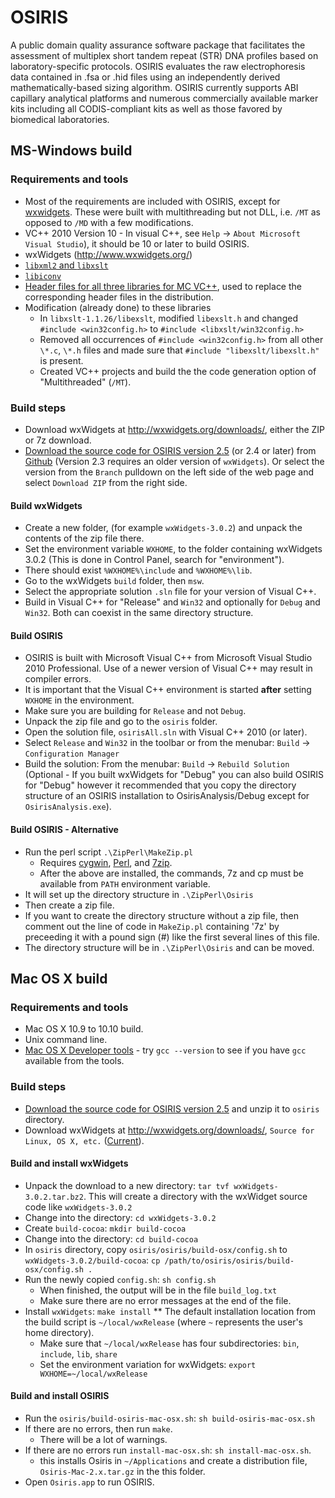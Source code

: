 # OSIRIS

A public domain quality assurance software package that facilitates the assessment of multiplex short tandem repeat (STR) DNA profiles based on laboratory-specific protocols. OSIRIS evaluates the raw electrophoresis data contained in .fsa or .hid files using an independently derived mathematically-based sizing algorithm.  OSIRIS currently supports ABI capillary analytical platforms and numerous commercially available marker kits including all CODIS-compliant kits as well as those favored by biomedical laboratories. 

## MS-Windows build

### Requirements and tools
* Most of the requirements are included with OSIRIS, except for [wxwidgets](http://www.wxwidgets.org/). These were built with multithreading but not DLL, i.e. `/MT` as opposed to `/MD` with a few modifications. 
* VC++ 2010 Version 10 - In visual C++, see `Help` -> `About Microsoft Visual Studio`), it should be 10 or later to build OSIRIS.
* wxWidgets (http://www.wxwidgets.org/)
* [`libxml2` and `libxslt`](http://xmlsoft.org/)
* [`libiconv`](http://www.gnu.org/software/libiconv/)
* [Header files for all three libraries for MC VC++](http://www.zlatkovic.com/libxml.en.html), used to replace the corresponding header files in the distribution.
* Modification (already done) to these libraries
  * In `libxslt-1.1.26/libexslt`, modified `libexslt.h` and changed `#include <win32config.h>` to `#include <libxslt/win32config.h>`
  * Removed all occurrences of `#include <win32config.h>` from all other `\*.c`, `\*.h` files and made sure that `#include "libexslt/libexslt.h"` is present.
  * Created VC++ projects and build the the code generation option of "Multithreaded" (`/MT`).

### Build steps
* Download wxWidgets at http://wxwidgets.org/downloads/, either  the ZIP or 7z download.
* [Download the source code for OSIRIS version 2.5](https://github.com/amanjeev/osiris/archive/Version-2.5.zip) (or 2.4 or later) from [Github](https://github.com/ncbi/osiris) (Version 2.3 requires an older version of `wxWidgets`). Or select the version from the `Branch` pulldown on the left side of the web page and select `Download ZIP` from the right side.  

#### Build wxWidgets
* Create a new folder, (for example `wxWidgets-3.0.2`) and unpack the contents of the zip file there.
* Set the environment variable `WXHOME`, to the folder containing wxWidgets 3.0.2 (This is done in Control Panel, search for "environment").
* There should exist `%WXHOME%\include` and `%WXHOME%\lib`.
* Go to the wxWidgets `build` folder, then `msw`.
* Select the appropriate solution `.sln` file for your version of Visual C++.
* Build in Visual C++ for "Release" and `Win32` and optionally for `Debug` and `Win32`. Both can coexist in the same directory structure.

#### Build OSIRIS
* OSIRIS is built with Microsoft Visual C++ from Microsoft Visual Studio  2010 Professional.  Use of a newer version of Visual C++ may result in compiler errors.
* It is important that the Visual C++ environment is started **after** setting `WXHOME` in the environment.
* Make sure you are building for `Release` and not `Debug`.
* Unpack the zip file and go to the `osiris` folder.
* Open the solution file, `osirisAll.sln` with Visual C++ 2010 (or later).
* Select `Release` and `Win32` in the toolbar or from the menubar: `Build` -> `Configuration Manager`
* Build the solution:  From the menubar: `Build` -> `Rebuild Solution` (Optional - If you built wxWidgets for "Debug" you can also build OSIRIS for "Debug"  however it recommended that you copy the directory structure of an OSIRIS installation to OsirisAnalysis/Debug except for `OsirisAnalysis.exe`).

#### Build OSIRIS - Alternative
* Run the perl script `.\ZipPerl\MakeZip.pl` 
  * Requires [cygwin](http://www.cygwin.com/), [Perl](http://www.activestate.com/), and [7zip](http://www.7-zip.org/).
  * After the above are installed, the commands, 7z and cp must be available from `PATH` environment variable.
* It will set up the directory structure in `.\ZipPerl\Osiris`
* Then create a zip file.
* If you want to create the directory structure without a zip file, then comment out the line of code in `MakeZip.pl` containing '7z' by preceeding it with a pound sign (#) like the first several lines of this file.
* The directory structure will be in `.\ZipPerl\Osiris` and can be moved.

## Mac OS X build

### Requirements and tools
* Mac OS X 10.9 to 10.10 build.
* Unix command line.
* [Mac OS X Developer tools](https://developer.apple.com/xcode/) - try `gcc --version` to see if you have `gcc` available from the tools.

### Build steps
* [Download the source code for OSIRIS version 2.5](https://github.com/amanjeev/osiris/archive/Version-2.5.zip) and unzip it to `osiris` directory.
* Download wxWidgets at http://wxwidgets.org/downloads/, `Source for Linux, OS X, etc.` ([Current](https://github.com/wxWidgets/wxWidgets/releases/download/v3.0.2/wxWidgets-3.0.2.tar.bz2)).

#### Build and install wxWidgets
* Unpack the download to a new directory: `tar tvf wxWidgets-3.0.2.tar.bz2`. This will create a directory with the wxWidget source code like `wxWidgets-3.0.2`
* Change into the directory: `cd wxWidgets-3.0.2`
* Create `build-cocoa`: `mkdir build-cocoa`
* Change into the directory: `cd build-cocoa`
* In `osiris` directory, copy `osiris/osiris/build-osx/config.sh` to `wxWidgets-3.0.2/build-cocoa`: `cp /path/to/osiris/osiris/build-osx/config.sh .`
* Run the newly copied `config.sh`: `sh config.sh`
  * When finished, the output will be in the file `build_log.txt`
  * Make sure there are no error messages at the end of the file.
* Install `wxWidgets`: `make install`
**  The default installation location from the build script is  `~/local/wxRelease` (where `~` represents the user's home directory).
  * Make sure that `~/local/wxRelease` has four subdirectories: `bin`, `include`, `lib`, `share`
  * Set the environment variation for wxWidgets: `export WXHOME=~/local/wxRelease`

#### Build and install OSIRIS
* Run the `osiris/build-osiris-mac-osx.sh`: `sh build-osiris-mac-osx.sh`
* If there are no errors, then run `make`.
  * There will be a lot of warnings.
* If there are no errors run `install-mac-osx.sh`: `sh install-mac-osx.sh`.
  * this installs Osiris in `~/Applications` and create a distribution file, `Osiris-Mac-2.x.tar.gz` in the this folder.
* Open `Osiris.app` to run OSIRIS.

